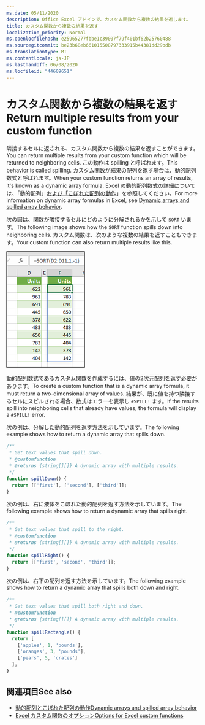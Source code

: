 ```yaml
---
ms.date: 05/11/2020
description: Office Excel アドインで、カスタム関数から複数の結果を返します。
title: カスタム関数から複数の結果を返す
localization_priority: Normal
ms.openlocfilehash: e25965277fbbe1c39007f79f401bf62b25760488
ms.sourcegitcommit: be23b68eb661015508797333915b44381dd29bdb
ms.translationtype: MT
ms.contentlocale: ja-JP
ms.lasthandoff: 06/08/2020
ms.locfileid: "44609651"
---
```

# <a name="return-multiple-results-from-your-custom-function"></a><span data-ttu-id="e4772-103">カスタム関数から複数の結果を返す</span><span class="sxs-lookup"><span data-stu-id="e4772-103">Return multiple results from your custom function</span></span>

<span data-ttu-id="e4772-104">隣接するセルに返される、カスタム関数から複数の結果を返すことができます。</span><span class="sxs-lookup"><span data-stu-id="e4772-104">You can return multiple results from your custom function which will be returned to neighboring cells.</span></span> <span data-ttu-id="e4772-105">この動作は spilling と呼ばれます。</span><span class="sxs-lookup"><span data-stu-id="e4772-105">This behavior is called spilling.</span></span> <span data-ttu-id="e4772-106">カスタム関数が結果の配列を返す場合は、動的配列数式と呼ばれます。</span><span class="sxs-lookup"><span data-stu-id="e4772-106">When your custom function returns an array of results, it's known as a dynamic array formula.</span></span> <span data-ttu-id="e4772-107">Excel の動的配列数式の詳細については、「動的配列」[および「こぼれた配列の動作](https://support.office.com/article/dynamic-arrays-and-spilled-array-behavior-205c6b06-03ba-4151-89a1-87a7eb36e531)」を参照してください。</span><span class="sxs-lookup"><span data-stu-id="e4772-107">For more information on dynamic array formulas in Excel, see [Dynamic arrays and spilled array behavior](https://support.office.com/article/dynamic-arrays-and-spilled-array-behavior-205c6b06-03ba-4151-89a1-87a7eb36e531).</span></span>

<span data-ttu-id="e4772-108">次の図は、関数が隣接するセルにどのように分解されるかを示して `SORT` います。</span><span class="sxs-lookup"><span data-stu-id="e4772-108">The following image shows how the `SORT` function spills down into neighboring cells.</span></span> <span data-ttu-id="e4772-109">カスタム関数は、次のような複数の結果を返すこともできます。</span><span class="sxs-lookup"><span data-stu-id="e4772-109">Your custom function can also return multiple results like this.</span></span>

![複数のセルに複数の結果を表示する ' SORT ' 関数のスクリーンショット。](../images/dynamic-array-spill.png)

<span data-ttu-id="e4772-111">動的配列数式であるカスタム関数を作成するには、値の2次元配列を返す必要があります。</span><span class="sxs-lookup"><span data-stu-id="e4772-111">To create a custom function that is a dynamic array formula, it must return a two-dimensional array of values.</span></span> <span data-ttu-id="e4772-112">結果が、既に値を持つ隣接するセルにスピルされる場合、数式はエラーを表示し `#SPILL!` ます。</span><span class="sxs-lookup"><span data-stu-id="e4772-112">If the results spill into neighboring cells that already have values, the formula will display a `#SPILL!` error.</span></span>

<span data-ttu-id="e4772-113">次の例は、分解した動的配列を返す方法を示しています。</span><span class="sxs-lookup"><span data-stu-id="e4772-113">The following example shows how to return a dynamic array that spills down.</span></span>

```javascript
/**
 * Get text values that spill down.
 * @customfunction
 * @returns {string[][]} A dynamic array with multiple results.
 */
function spillDown() {
  return [['first'], ['second'], ['third']];
}
```

<span data-ttu-id="e4772-114">次の例は、右に液体をこぼれた動的配列を返す方法を示しています。</span><span class="sxs-lookup"><span data-stu-id="e4772-114">The following example shows how to return a dynamic array that spills right.</span></span> 

```javascript
/**
 * Get text values that spill to the right.
 * @customfunction
 * @returns {string[][]} A dynamic array with multiple results.
 */
function spillRight() {
  return [['first', 'second', 'third']];
}
```

<span data-ttu-id="e4772-115">次の例は、右下の配列を返す方法を示しています。</span><span class="sxs-lookup"><span data-stu-id="e4772-115">The following example shows how to return a dynamic array that spills both down and right.</span></span>

```javascript
/**
 * Get text values that spill both right and down.
 * @customfunction
 * @returns {string[][]} A dynamic array with multiple results.
 */
function spillRectangle() {
  return [
    ['apples', 1, 'pounds'],
    ['oranges', 3, 'pounds'],
    ['pears', 5, 'crates']
  ];
}
```

## <a name="see-also"></a><span data-ttu-id="e4772-116">関連項目</span><span class="sxs-lookup"><span data-stu-id="e4772-116">See also</span></span>

- [<span data-ttu-id="e4772-117">動的配列とこぼれた配列の動作</span><span class="sxs-lookup"><span data-stu-id="e4772-117">Dynamic arrays and spilled array behavior</span></span>](https://support.microsoft.com/office/205c6b06-03ba-4151-89a1-87a7eb36e531)
- [<span data-ttu-id="e4772-118">Excel カスタム関数のオプション</span><span class="sxs-lookup"><span data-stu-id="e4772-118">Options for Excel custom functions</span></span>](custom-functions-parameter-options.md)